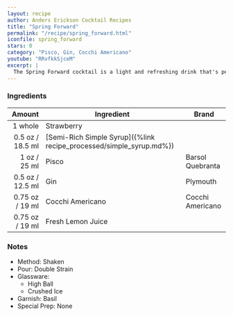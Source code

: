 ```yaml
---
layout: recipe
author: Anders Erickson Cocktail Recipes
title: "Spring Forward"
permalink: "/recipe/spring_forward.html"
iconfile: spring_forward
stars: 0
category: "Pisco, Gin, Cocchi Americano"
youtube: "RRvfkkSjceM"
excerpt: |
  The Spring Forward cocktail is a light and refreshing drink that's perfect for the warmer months.
---
```


### Ingredients

|  Amount | Ingredient                                                | Brand            |
| ------: | --------------------------------------------------------- | ---------------- |
| 1 whole | Strawberry                                                |
|  0.5 oz / 18.5 ml | [Semi-Rich Simple Syrup]({%link recipe_processed/simple_syrup.md%}) |
|    1 oz / 25 ml | Pisco                                                     | Barsol Quebranta |
|  0.5 oz / 12.5 ml | Gin                                                       | Plymouth         |
| 0.75 oz / 19 ml | Cocchi Americano                                          | Cocchi Americano |
| 0.75 oz / 19 ml | Fresh Lemon Juice                                         |

### Notes

- Method: Shaken
- Pour: Double Strain
- Glassware:
  - High Ball
  - Crushed Ice
- Garnish: Basil
- Special Prep: None
